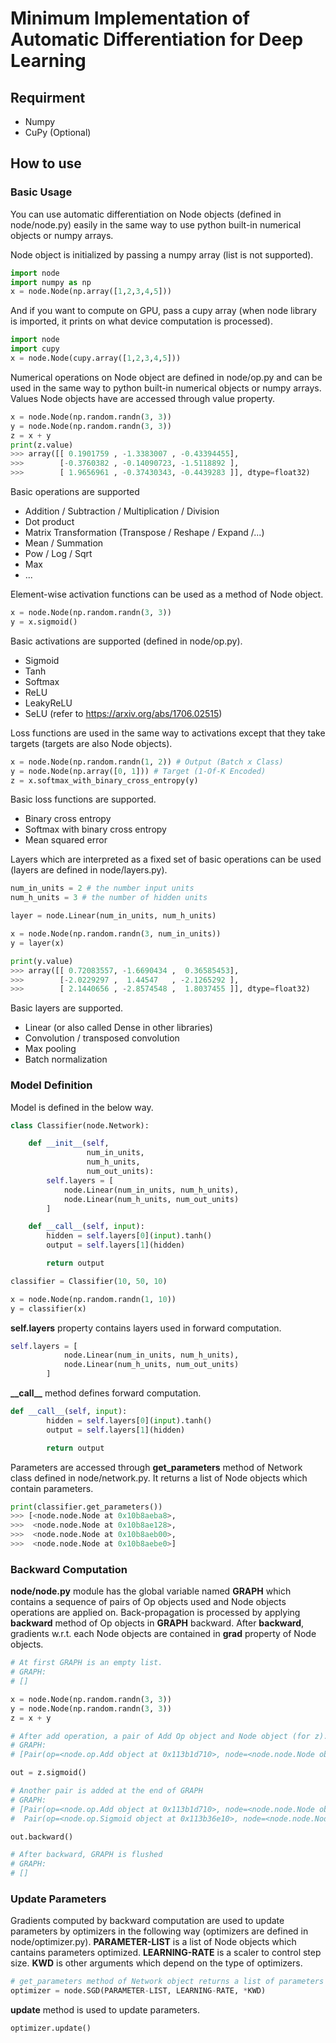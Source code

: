 # Minimum Implementation of Automatic Differentiation for Deep Learning

## Requirment
- Numpy  
- CuPy (Optional)

## How to use

### Basic Usage
You can use automatic differentiation on Node objects (defined in node/node.py) easily in the same way to use python built-in numerical objects or numpy arrays.

Node object is initialized by passing a numpy array (list is not supported). 

~~~python
import node
import numpy as np
x = node.Node(np.array([1,2,3,4,5]))
~~~

And if you want to compute on GPU, pass a cupy array (when node library is imported, it prints on what device computation is processed).

~~~python
import node
import cupy
x = node.Node(cupy.array([1,2,3,4,5]))
~~~

Numerical operations on Node object are defined in node/op.py and can be used in the same way to python built-in numerical objects or numpy arrays. Values Node objects have are accessed through value property.

~~~python
x = node.Node(np.random.randn(3, 3))
y = node.Node(np.random.randn(3, 3))
z = x + y
print(z.value)
>>> array([[ 0.1901759 , -1.3383007 , -0.43394455],
>>>        [-0.3760382 , -0.14090723, -1.5118892 ],
>>>        [ 1.9656961 , -0.37430343, -0.4439283 ]], dtype=float32)
~~~

Basic operations are supported 

- Addition / Subtraction / Multiplication / Division
- Dot product
- Matrix Transformation (Transpose / Reshape / Expand /...) 
- Mean / Summation
- Pow / Log / Sqrt
- Max
- ...

Element-wise activation functions can be used as a method of Node object.

~~~python
x = node.Node(np.random.randn(3, 3))
y = x.sigmoid()
~~~

Basic activations are supported (defined in node/op.py).

- Sigmoid
- Tanh
- Softmax
- ReLU
- LeakyReLU
- SeLU (refer to https://arxiv.org/abs/1706.02515)

Loss functions are used in the same way to activations except that they take targets (targets are also Node objects).

~~~python
x = node.Node(np.random.randn(1, 2)) # Output (Batch x Class)
y = node.Node(np.array([0, 1])) # Target (1-Of-K Encoded)
z = x.softmax_with_binary_cross_entropy(y)
~~~

Basic loss functions are supported.

- Binary cross entropy
- Softmax with binary cross entropy
- Mean squared error 

Layers which are interpreted as a fixed set of basic operations can be used (layers are defined in node/layers.py).

~~~python
num_in_units = 2 # the number input units
num_h_units = 3 # the number of hidden units

layer = node.Linear(num_in_units, num_h_units)

x = node.Node(np.random.randn(3, num_in_units))
y = layer(x)

print(y.value)
>>> array([[ 0.72083557, -1.6690434 ,  0.36585453],
>>>        [-2.0229297 ,  1.44547   , -2.1265292 ],
>>>        [ 2.1440656 , -2.8574548 ,  1.8037455 ]], dtype=float32)
~~~

Basic layers are supported.

- Linear (or also called Dense in other libraries)
- Convolution / transposed convolution
- Max pooling 
- Batch normalization

### Model Definition

Model is defined in the below way.

~~~python
class Classifier(node.Network):

    def __init__(self, 
                 num_in_units, 
                 num_h_units,
                 num_out_units):
        self.layers = [
            node.Linear(num_in_units, num_h_units),
            node.Linear(num_h_units, num_out_units)
        ]

    def __call__(self, input):
        hidden = self.layers[0](input).tanh()
        output = self.layers[1](hidden)

        return output

classifier = Classifier(10, 50, 10)

x = node.Node(np.random.randn(1, 10))
y = classifier(x)
~~~

**self.layers** property contains layers used in forward computation. 

~~~python
self.layers = [
            node.Linear(num_in_units, num_h_units),
            node.Linear(num_h_units, num_out_units)
        ]
~~~

**\_\_call\_\_** method defines forward computation.

~~~python
def __call__(self, input):
        hidden = self.layers[0](input).tanh()
        output = self.layers[1](hidden)

        return output
~~~

Parameters are accessed through **get_parameters** method of Network class defined in node/network.py. It returns a list of Node objects which contain parameters.

~~~python
print(classifier.get_parameters())
>>> [<node.node.Node at 0x10b8aeba8>,
>>>  <node.node.Node at 0x10b8ae128>,
>>>  <node.node.Node at 0x10b8aeb00>,
>>>  <node.node.Node at 0x10b8aebe0>]
~~~

### Backward Computation

**node/node.py** module has the global variable named **GRAPH** which contains a sequence of pairs of Op objects used and Node objects operations are applied on. Back-propagation is processed by applying **backward** method of Op objects in **GRAPH** backward. After **backward**, gradients w.r.t. each Node objects are contained in **grad** property of Node objects.

~~~python
# At first GRAPH is an empty list.
# GRAPH: 
# []

x = node.Node(np.random.randn(3, 3))
y = node.Node(np.random.randn(3, 3))
z = x + y

# After add operation, a pair of Add Op object and Node object (for z).
# GRAPH: 
# [Pair(op=<node.op.Add object at 0x113b1d710>, node=<node.node.Node object at 0x113b1d4a8>)]

out = z.sigmoid()

# Another pair is added at the end of GRAPH
# GRAPH:
# [Pair(op=<node.op.Add object at 0x113b1d710>, node=<node.node.Node object at 0x113b1d4a8>), 
#  Pair(op=<node.op.Sigmoid object at 0x113b36e10>, node=<node.node.Node object at 0x113b36860>)]

out.backward()

# After backward, GRAPH is flushed
# GRAPH: 
# []
~~~

### Update Parameters

Gradients computed by backward computation are used to update parameters by optimizers in the following way (optimizers are defined in node/optimizer.py). **PARAMETER-LIST** is a list of Node objects which cantains parameters optimized. **LEARNING-RATE** is a scaler to control step size. **KWD** is other arguments which depend on the type of optimizers.

~~~python
# get_parameters method of Network object returns a list of parameters 
optimizer = node.SGD(PARAMETER-LIST, LEARNING-RATE, *KWD)
~~~

**update** method is used to update parameters.

~~~python
optimizer.update()
~~~
